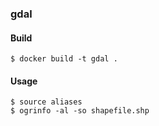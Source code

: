 ### gdal

#### Build

```shell
$ docker build -t gdal .
```

#### Usage

```shell
$ source aliases
$ ogrinfo -al -so shapefile.shp
```
